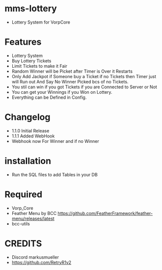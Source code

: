 # mms-lottery 

- Lottery System for VorpCore

# Features
 
- Lottery System 
- Buy Lottery Tickets 
- Limit Tickets to make it Fair
- Random Winner will be Picket after Timer is Over it Restarts
- Only Add Jackpot if Someone buy a Ticket if no Tickets then Timer just will Run out And Say No Winner Picked bcs of no Tickets.
- You stil can win if you got Tickets if you are Connected to Server or Not
- You can get your Winnings if you Won on Lottery.
- Everything can be Defined in Config.


# Changelog

- 1.1.0 Initial Release
- 1.1.1 Added WebHook
- Webhook now For Winner and if no Winner

# installation 

- Run the SQL files to add Tables in your DB


# Required
- Vorp_Core 
- Feather Menu by BCC https://github.com/FeatherFramework/feather-menu/releases/latest
- bcc-utils


# CREDITS
- Discord markusmueller 
- https://github.com/RetryR1v2 